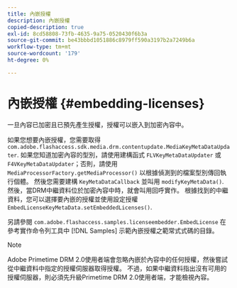 ```yaml
---
title: 內嵌授權
description: 內嵌授權
copied-description: true
exl-id: 8cd58808-73fb-4635-9a75-0520430f6b3a
source-git-commit: be43bbbd1051886c8979ff590a3197b2a7249b6a
workflow-type: tm+mt
source-wordcount: '179'
ht-degree: 0%

---
```


# 內嵌授權 {#embedding-licenses}

一旦內容已加密且已預先產生授權，授權可以嵌入到加密內容中。

如果您想要內嵌授權，您需要取得 `com.adobe.flashaccess.sdk.media.drm.contentupdate.MediaKeyMetaDataUpdater`. 如果您知道加密內容的型別，請使用建構函式 `FLVKeyMetaDataUpdater` 或 `F4VKeyMetaDataUpdater`；否則，請使用 `MediaProcessorFactory.getMediaProcessor()` 以根據偵測到的檔案型別傳回執行個體。 然後您需要建構 `KeyMetaDataCallback` 並叫用 `modifyKeyMetaData()`. 然後，當DRM中繼資料位於加密內容中時，就會叫用回呼實作。 根據找到的中繼資料，您可以選擇要內嵌的授權並使用設定授權 `EmbedLicenseKeyMetaData.setEmbeddedLicenses()`.

另請參閱 `com.adobe.flashaccess.samples.licenseembedder.EmbedLicense` 在參考實作命令列工具中 [!DNL Samples] 示範內嵌授權之範常式式碼的目錄。

>[!NOTE]
>
>Adobe Primetime DRM 2.0使用者端會忽略內嵌於內容中的任何授權，然後嘗試從中繼資料中指定的授權伺服器取得授權。 不過，如果中繼資料指出沒有可用的授權伺服器，則必須先升級Primetime DRM 2.0使用者端，才能檢視內容。
